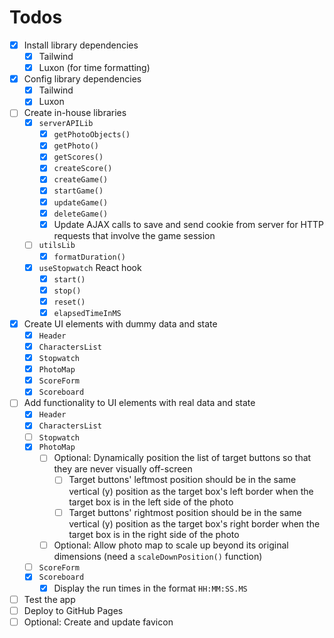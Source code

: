 # Todos

- [x] Install library dependencies
  - [x] Tailwind
  - [x] Luxon (for time formatting)
- [x] Config library dependencies
  - [x] Tailwind
  - [x] Luxon
- [ ] Create in-house libraries
  - [x] `serverAPILib`
    - [x] `getPhotoObjects()`
    - [x] `getPhoto()`
    - [x] `getScores()`
    - [x] `createScore()`
    - [x] `createGame()`
    - [x] `startGame()`
    - [x] `updateGame()`
    - [x] `deleteGame()`
    - [x] Update AJAX calls to save and send cookie from server for HTTP requests that involve the game session
  - [ ] `utilsLib`
    - [x] `formatDuration()`
  - [x] `useStopwatch` React hook
    - [x] `start()`
    - [x] `stop()`
    - [x] `reset()`
    - [x] `elapsedTimeInMS`
- [x] Create UI elements with dummy data and state
  - [x] `Header`
  - [x] `CharactersList`
  - [x] `Stopwatch`
  - [x] `PhotoMap`
  - [x] `ScoreForm`
  - [x] `Scoreboard`
- [ ] Add functionality to UI elements with real data and state
  - [x] `Header`
  - [x] `CharactersList`
  - [ ] `Stopwatch`
  - [x] `PhotoMap`
    - [ ] Optional: Dynamically position the list of target buttons so that they are never visually off-screen
      - [ ] Target buttons' leftmost position should be in the same vertical (y) position as the target box's left border when the target box is in the left side of the photo
      - [ ] Target buttons' rightmost position should be in the same vertical (y) position as the target box's right border when the target box is in the right side of the photo
    - [ ] Optional: Allow photo map to scale up beyond its original dimensions (need a `scaleDownPosition()` function)
  - [ ] `ScoreForm`
  - [x] `Scoreboard`
    - [x] Display the run times in the format `HH:MM:SS.MS`
- [ ] Test the app
- [ ] Deploy to GitHub Pages
- [ ] Optional: Create and update favicon
